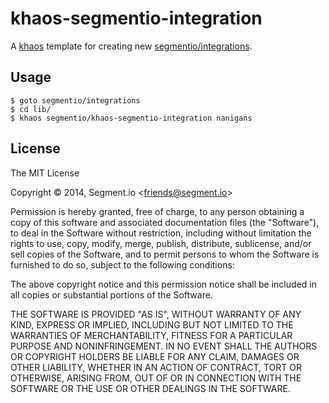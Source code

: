 
# khaos-segmentio-integration

  A [khaos][khaos] template for creating new [segmentio/integrations][integrations].

[khaos]: https:github.com/segmentio/khaos
[integrations]: https:github.com/segmentio/integrations

## Usage

    $ goto segmentio/integrations
    $ cd lib/
    $ khaos segmentio/khaos-segmentio-integration nanigans


## License

The MIT License

Copyright &copy; 2014, Segment.io &lt;friends@segment.io&gt;

Permission is hereby granted, free of charge, to any person obtaining a copy of this software and associated documentation files (the "Software"), to deal in the Software without restriction, including without limitation the rights to use, copy, modify, merge, publish, distribute, sublicense, and/or sell copies of the Software, and to permit persons to whom the Software is furnished to do so, subject to the following conditions:

The above copyright notice and this permission notice shall be included in all copies or substantial portions of the Software.

THE SOFTWARE IS PROVIDED "AS IS", WITHOUT WARRANTY OF ANY KIND, EXPRESS OR IMPLIED, INCLUDING BUT NOT LIMITED TO THE WARRANTIES OF MERCHANTABILITY, FITNESS FOR A PARTICULAR PURPOSE AND NONINFRINGEMENT. IN NO EVENT SHALL THE AUTHORS OR COPYRIGHT HOLDERS BE LIABLE FOR ANY CLAIM, DAMAGES OR OTHER LIABILITY, WHETHER IN AN ACTION OF CONTRACT, TORT OR OTHERWISE, ARISING FROM, OUT OF OR IN CONNECTION WITH THE SOFTWARE OR THE USE OR OTHER DEALINGS IN THE SOFTWARE.

